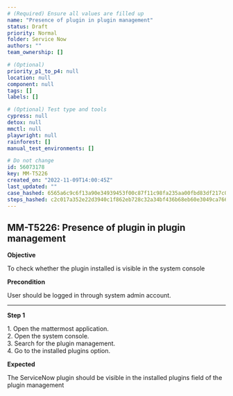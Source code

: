 ```yaml
---
# (Required) Ensure all values are filled up
name: "Presence of plugin in plugin management"
status: Draft
priority: Normal
folder: Service Now
authors: ""
team_ownership: []

# (Optional)
priority_p1_to_p4: null
location: null
component: null
tags: []
labels: []

# (Optional) Test type and tools
cypress: null
detox: null
mmctl: null
playwright: null
rainforest: []
manual_test_environments: []

# Do not change
id: 56073178
key: MM-T5226
created_on: "2022-11-09T14:00:45Z"
last_updated: ""
case_hashed: 6565a6c9c6f13a90e34939453f00c87f11c98fa235aa00fbd83df217c02d6e50dae5c895e940636fd777556368114a7e
steps_hashed: c2c017a352e22d3940c1f862eb728c32a34bf436b68eb60e3049ca766e6d7bf70890f6a4641d67899af9ab4807345c66
---
```


<!-- (Auto-generated) Based on frontmatter's "key" and "name" -->

## MM-T5226: Presence of plugin in plugin management

**Objective**

To check whether the plugin installed is visible in the system console

**Precondition**

User should be logged in through system admin account.

---

**Step 1**

1\. Open the mattermost application.\
2\. Open the system console.\
3\. Search for the plugin management.\
4\. Go to the installed plugins option.

**Expected**

The ServiceNow plugin should be visible in the installed plugins field of the plugin management
